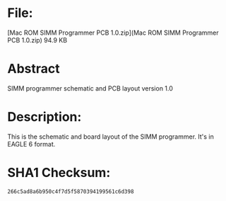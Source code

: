 # File:
[Mac ROM SIMM Programmer PCB 1.0.zip](Mac ROM SIMM Programmer PCB 1.0.zip)   94.9 KB

# Abstract
SIMM programmer schematic and PCB layout version 1.0

# Description:
This is the schematic and board layout of the SIMM programmer. It's in EAGLE 6 format.

# SHA1 Checksum:
`266c5ad8a6b950c4f7d5f5870394199561c6d398`
